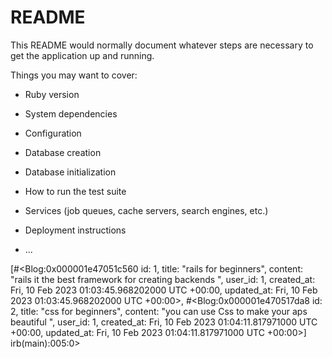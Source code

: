 # README

This README would normally document whatever steps are necessary to get the
application up and running.

Things you may want to cover:

* Ruby version

* System dependencies

* Configuration

* Database creation

* Database initialization

* How to run the test suite

* Services (job queues, cache servers, search engines, etc.)

* Deployment instructions

* ...

[#<Blog:0x000001e47051c560
  id: 1,
  title: "rails for beginners",
  content: "rails it the best framework for creating backends ",
  user_id: 1,
  created_at: Fri, 10 Feb 2023 01:03:45.968202000 UTC +00:00,
  updated_at: Fri, 10 Feb 2023 01:03:45.968202000 UTC +00:00>,
 #<Blog:0x000001e470517da8
  id: 2,
  title: "css for beginners",
  content: "you can use Css to make your aps beautiful ",
  user_id: 1,
  created_at: Fri, 10 Feb 2023 01:04:11.817971000 UTC +00:00,
  updated_at: Fri, 10 Feb 2023 01:04:11.817971000 UTC +00:00>]
irb(main):005:0>
